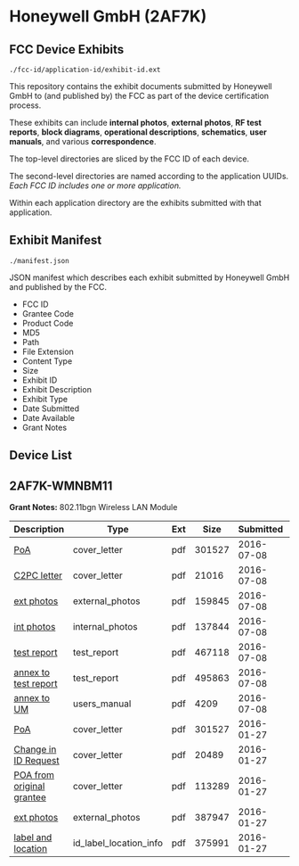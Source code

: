 # Honeywell GmbH (2AF7K)
## FCC Device Exhibits

```
./fcc-id/application-id/exhibit-id.ext
```

This repository contains the exhibit documents submitted by Honeywell GmbH to (and published by) the FCC as part of the device certification process.

These exhibits can include **internal photos**, **external photos**, **RF test reports**, **block diagrams**, **operational descriptions**, **schematics**, **user manuals**, and various **correspondence**.

The top-level directories are sliced by the FCC ID of each device.

The second-level directories are named according to the application UUIDs. *Each FCC ID includes one or more application.*

Within each application directory are the exhibits submitted with that application. 

## Exhibit Manifest

```
./manifest.json
```

JSON manifest which describes each exhibit submitted by Honeywell GmbH and published by the FCC.

- FCC ID
- Grantee Code
- Product Code
- MD5
- Path
- File Extension
- Content Type
- Size
- Exhibit ID
- Exhibit Description
- Exhibit Type
- Date Submitted
- Date Available
- Grant Notes

## Device List
## 2AF7K-WMNBM11
**Grant Notes:** 802.11bgn Wireless LAN Module

| Description | Type | Ext | Size | Submitted | Available |
| ----------- | ---- | --- | ---- | --------- | --------- |
| [PoA](2AF7K-WMNBM11/60a41418e113b168063eb4198b5e13d8/2885475.pdf) | cover_letter | pdf | 301527 | 2016-07-08 | 2016-07-08 |
| [C2PC letter](2AF7K-WMNBM11/60a41418e113b168063eb4198b5e13d8/3056016.pdf) | cover_letter | pdf | 21016 | 2016-07-08 | 2016-07-08 |
| [ext photos](2AF7K-WMNBM11/60a41418e113b168063eb4198b5e13d8/3056012.pdf) | external_photos | pdf | 159845 | 2016-07-08 | 2016-07-08 |
| [int photos](2AF7K-WMNBM11/60a41418e113b168063eb4198b5e13d8/3056014.pdf) | internal_photos | pdf | 137844 | 2016-07-08 | 2016-07-08 |
| [test report](2AF7K-WMNBM11/60a41418e113b168063eb4198b5e13d8/3056013.pdf) | test_report | pdf | 467118 | 2016-07-08 | 2016-07-08 |
| [annex to test report](2AF7K-WMNBM11/60a41418e113b168063eb4198b5e13d8/3056015.pdf) | test_report | pdf | 495863 | 2016-07-08 | 2016-07-08 |
| [annex to UM](2AF7K-WMNBM11/60a41418e113b168063eb4198b5e13d8/3056011.pdf) | users_manual | pdf | 4209 | 2016-07-08 | 2016-07-08 |
| [PoA](2AF7K-WMNBM11/a617546472a749fc76121925d7056230/2885475.pdf) | cover_letter | pdf | 301527 | 2016-01-27 | 2016-01-27 |
| [Change in ID Request](2AF7K-WMNBM11/a617546472a749fc76121925d7056230/2885476.pdf) | cover_letter | pdf | 20489 | 2016-01-27 | 2016-01-27 |
| [POA from original grantee](2AF7K-WMNBM11/a617546472a749fc76121925d7056230/2885477.pdf) | cover_letter | pdf | 113289 | 2016-01-27 | 2016-01-27 |
| [ext photos](2AF7K-WMNBM11/a617546472a749fc76121925d7056230/2885478.pdf) | external_photos | pdf | 387947 | 2016-01-27 | 2016-01-27 |
| [label and location](2AF7K-WMNBM11/a617546472a749fc76121925d7056230/2885479.pdf) | id_label_location_info | pdf | 375991 | 2016-01-27 | 2016-01-27 |
